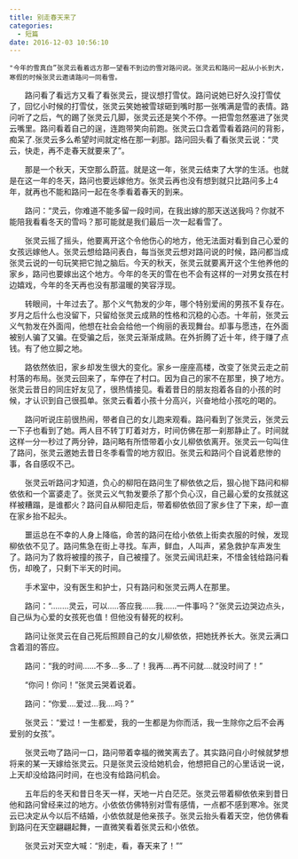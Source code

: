 ```yaml
---
title: 别走春天来了
categories:
  - 短篇
date: 2016-12-03 10:56:10
---
```


    "今年的雪真白”张灵云看着远方那一望看不到边的雪对路问说。张灵云和路问一起从小长到大，寒假的时候张灵云邀请路问一同看雪。

　　路问看了看远方又看了看张灵云，提议想打雪仗。路问说她已好久没打雪仗了，回忆小时候的打雪仗，张灵云笑她被雪球砸到嘴时那一张嘴满是雪的表情。路问听了之后，气的踢了张灵云几脚，张灵云还是笑个不停。一把雪忽然塞进了张灵云嘴里。路问看着自己的逞，连跑带笑向前跑。张灵云口含着雪看着路问的背影，痴呆了.张灵云多么希望时间就定格在那一刹那。路问回头看了看张灵云说：“灵云，快走，再不走春天就要来了”。

　　那是一个秋天，天空那么蔚蓝。就是这一年，张灵云结束了大学的生活。也就是在这一年的冬天，路问也要远嫁他方。张灵云再也没有想到就只比路问多上4年，就再也不能和路问一起在冬季看着春天的到来。

　　路问：“灵云，你难道不能多留一段时间，在我出嫁的那天送送我吗？你就不能陪我看看冬天的雪吗？那可能就是我们最后一次一起看雪了。

　　张灵云摇了摇头，他要离开这个令他伤心的地方，他无法面对看到自己心爱的女孩远嫁他人。张灵云想给路问表白，每当张灵云想对路问说的时候，路问都当成张灵云说的一句玩笑把它抛之脑后。今天的秋天，张灵云就要离开这个生他养他的家乡，路问也要嫁出这个地方。今年的冬天的雪在也不会有这样的一对男女孩在村边嬉戏，今年的冬天再也没有那温暖的笑容浮现。

　　转眼间，十年过去了。那个义气勃发的少年，哪个特别爱闹的男孩不复存在。岁月之后什么也没留下，只留给张灵云成熟的性格和沉稳的心态。十年前，张灵云义气勃发在外面闯，他想在社会会给他一个绚丽的表现舞台。却事与愿违，在外面被别人骗了又骗。在受骗之后，张灵云渐渐成熟。在外折腾了近十年，终于赚了点钱。有了他立脚之地。

　　路依然依旧，家乡却发生很大的变化。家乡一座座高楼，改变了张灵云走之前村落的布局。张灵云回来了，车停在了村口。因为自己的家不在那里，换了地方。张灵云昔日的同庄好友见了，很热情接见。看着昔日的朋友抱着各自的小孩的时候，才认识到自己很孤单。张灵云看着小孩十分高兴，兴奋地给小孩吃的喝的。

　　路问听说庄前很热闹，带者自己的女儿跑来观看。路问看到了张灵云，张灵云一下子也看到了她。两人目不转丁盯着对方，时间仿佛在那一刹那静止了。时间就这样一分一秒过了两分钟，路问略有所悟带着小女儿柳依依离开。张灵云一句叫住了路问，张灵云邀她去昔日冬季看雪的地方叙旧。张灵云和路问个自说着悲惨的事，各自感叹不己。

　　张灵云听路问才知道，负心的柳阳在路问生了柳依依之后，狠心抛下路问和柳依依和一个富婆走了。张灵云义气勃发要杀了那个负心汉，自己最心爱的女孩就这样被糟蹋，是谁都火？路问自从柳阳走后，带着柳依依回了家乡住了下来，却一直在家乡抬不起头。

　　噩运总在不幸的人身上降临，命苦的路问在给小依依上街卖衣服的时候，发现柳依依不见了。路问焦急在街上寻找。车声，鲜血，人叫声，紧急救护车声发生了。路问为了救将被撞的孩子，自己被撞了。张灵云闻讯赶来，不惜金钱给路问看伤，却晚了，只剩下半天的时间。

　　手术室中，没有医生和护士，只有路问和张灵云两人在那里。

　　路问：“........灵云，可以.....答应我......我......一件事吗？”张灵云边哭边点头，自己纵为心爱的女孩死也值！但他没有替死的权利。

　　路问让张灵云在自己死后照顾自己的女儿柳依依，把她抚养长大。张灵云满口含着泪的答应。

　　路问：“我的时间......不多...多...了！我再....再不问就....就没时间了！”

　　“你问！你问！”张灵云哭着说着。

　　路问：“你爱....爱过...我....吗？”

　　张灵云：“爱过！一生都爱，我的一生都是为你而活，我一生除你之后不会再爱别的女孩”。

　　张灵云吻了路问一口，路问带着幸福的微笑离去了。其实路问自小时候就梦想将来的某一天嫁给张灵云。只是张灵云没给她机会，他想把自己的心里话说一说，上天却没给路问时间，在也没有给路问机会。

　　五年后的冬天和昔日冬天一样，天地一片白茫茫。张灵云带着柳依依来到昔日他和路问曾经来过的地方。小依依仿佛特别对雪有感情，一点都不感到寒冷。张灵云已决定从今以后不结婚，小依依就是他亲孩子。张灵云抬头看着天空，他仿佛看到路问在天空翩翩起舞，一直微笑看着张灵云和小依依。

　　张灵云对天空大喊：“别走，看，春天来了！””
